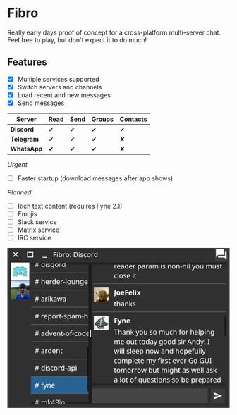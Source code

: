 # Fibro

Really early days proof of concept for a cross-platform multi-server chat.
Feel free to play, but don't expect it to do much!

## Features

- [x] Multiple services supported
- [x] Switch servers and channels
- [x] Load recent and new messages
- [x] Send messages

| Server | Read | Send | Groups | Contacts |
| ------ | ---- | ---- | ------ | -------- |
| **Discord** | ✔ | ✔ | ✔ | ✔ | 
| **Telegram** | ✔ | ✔ | ✔ | ✘ |
| **WhatsApp** | ✔ | ✔ | ✔ | ✘ |

*Urgent*

- [ ] Faster startup (download messages after app shows)

*Planned*

- [ ] Rich text content (requires Fyne 2.1)
- [ ] Emojis
- [ ] Slack service
- [ ] Matrix service
- [ ] IRC service

![](img/screenshot.png)

